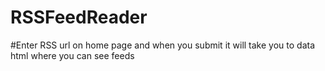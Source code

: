 # RSSFeedReader
#Enter RSS url on home page and when you submit it will take you to data html where you can see feeds
